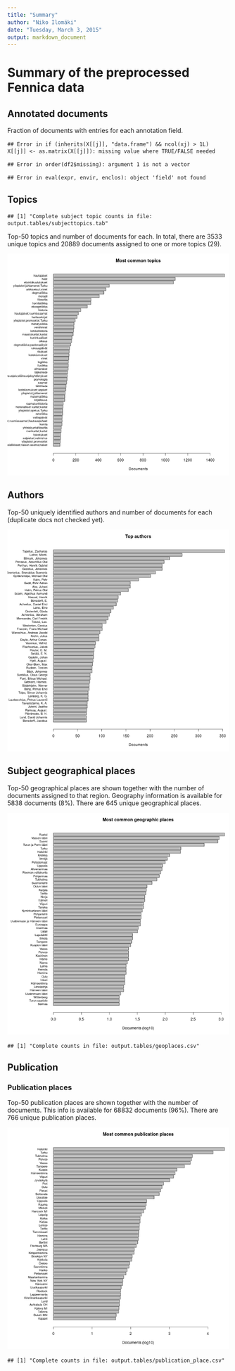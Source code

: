```yaml
---
title: "Summary"
author: "Niko Ilomäki"
date: "Tuesday, March 3, 2015"
output: markdown_document
---
```


# Summary of the preprocessed Fennica data

## Annotated documents

Fraction of documents with entries for each annotation field.


```
## Error in if (inherits(X[[j]], "data.frame") && ncol(xj) > 1L) X[[j]] <- as.matrix(X[[j]]): missing value where TRUE/FALSE needed
```

```
## Error in order(df2$missing): argument 1 is not a vector
```

```
## Error in eval(expr, envir, enclos): object 'field' not found
```

## Topics




```
## [1] "Complete subject topic counts in file: output.tables/subjecttopics.tab"
```

Top-50 topics and number of documents for each. In total, there are 3533 unique topics and 20889 documents assigned to one or more topics (29).

![plot of chunk topics3](figure/topics3-1.png) 


## Authors

Top-50 uniquely identified authors and number of documents for each (duplicate docs not checked yet).

![plot of chunk authors](figure/authors-1.png) 


## Subject geographical places



Top-50 geographical places are shown together with the number of documents assigned to that region. Geography information is available for 5838 documents (8%). There are 645 unique geographical places.

![plot of chunk geo2](figure/geo2-1.png) 


```
## [1] "Complete counts in file: output.tables/geoplaces.csv"
```



## Publication 

### Publication places

Top-50 publication places are shown together with the number of documents. This info is available for 68832 documents (96%). There are 766 unique publication places.

![plot of chunk publication_place](figure/publication_place-1.png) 

	

```
## [1] "Complete counts in file: output.tables/publication_place.csv"
```

